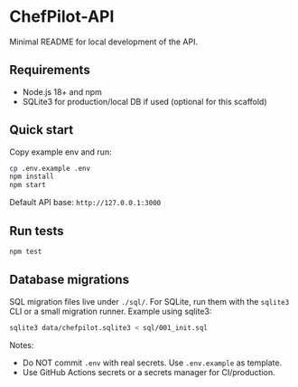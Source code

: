 # ChefPilot-API

Minimal README for local development of the API.

## Requirements

- Node.js 18+ and npm
- SQLite3 for production/local DB if used (optional for this scaffold)

## Quick start

Copy example env and run:

```bash
cp .env.example .env
npm install
npm start
```

Default API base: `http://127.0.0.1:3000`

## Run tests

```bash
npm test
```

## Database migrations

SQL migration files live under `./sql/`. For SQLite, run them with the `sqlite3` CLI or a small migration runner. Example using sqlite3:

```bash
sqlite3 data/chefpilot.sqlite3 < sql/001_init.sql
```

Notes:

- Do NOT commit `.env` with real secrets. Use `.env.example` as template.
- Use GitHub Actions secrets or a secrets manager for CI/production.
